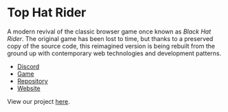 # Top Hat Rider

A modern revival of the classic browser game once known as *Black Hat Rider*.
The original game has been lost to time, but thanks to a preserved copy of the source code, this reimagined version is being rebuilt from the ground up with contemporary web technologies and development patterns.
- [Discord](https://discord.gg/NXg8jpA5Uh)
- [Game](https://tophatrider.github.io/game/)
- [Repository](https://github.com/tophatrider/game)
- [Website](https://tophatrider.github.io/)

View our project [here](https://github.com/orgs/tophatrider/projects/1).
